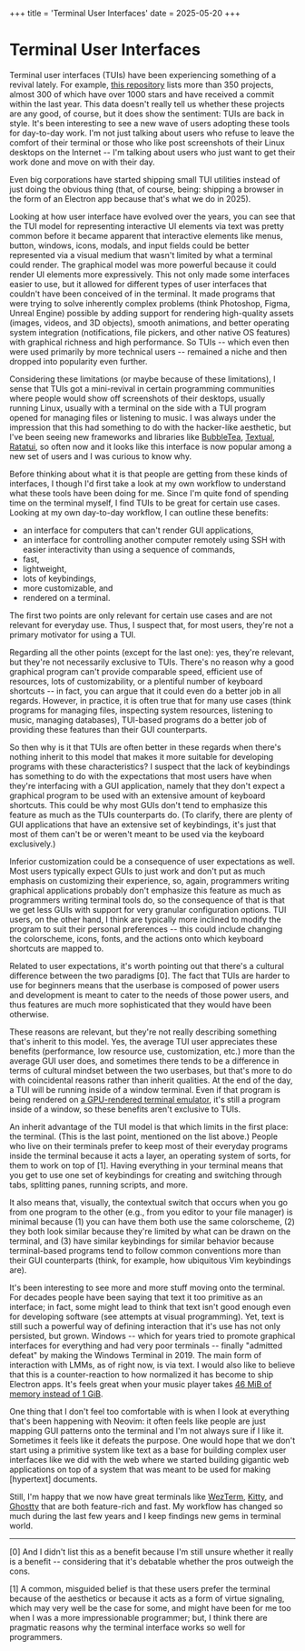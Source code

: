 +++
title = 'Terminal User Interfaces'
date = 2025-05-20
+++

# Terminal User Interfaces
 
Terminal user interfaces (TUIs) have been experiencing something of a revival lately. For example,
[this repository](https://github.com/rothgar/awesome-tuis) lists more than 350 projects, almost 300
of which have over 1000 stars and have received a commit within the last year. This data doesn't
really tell us whether these projects are any good, of course, but it does show the sentiment: TUIs
are back in style. It's been interesting to see a new wave of users adopting these tools for
day-to-day work. I'm not just talking about users who refuse to leave the comfort of their
terminal or those who like post screenshots of their Linux desktops on the Internet -- I'm talking
about users who just want to get their work done and move on with their day. 

Even big corporations have started shipping small TUI utilities instead of just doing the obvious
thing (that, of course, being: shipping a browser in the form of an Electron app because that's what
we do in 2025).

Looking at how user interface have evolved over the years, you can see that the TUI model for
representing interactive UI elements via text was pretty common before it became apparent that
interactive elements like menus, button, windows, icons, modals, and input fields could be better
represented via a visual medium that wasn't limited by what a terminal could render. The graphical
model was more powerful because it could render UI elements more expressively. This not only made
some interfaces easier to use, but it allowed for different types of user interfaces that couldn't
have been conceived of in the terminal. It made programs that were trying to solve inherently
complex problems (think Photoshop, Figma, Unreal Engine) possible by adding support for rendering
high-quality assets (images, videos, and 3D objects), smooth animations, and better operating system
integration (notifications, file pickers, and other native OS features) with graphical richness and
high performance. So TUIs -- which even then were used primarily by more technical users -- remained
a niche and then dropped into popularity even further. 

Considering these limitations (or maybe because of these limitations), I sense that TUIs got a
mini-revival in certain programming communities where people would show off screenshots of their
desktops, usually running Linux, usually with a terminal on the side with a TUI program opened for
managing files or listening to music. I was always under the impression that this had something to
do with the hacker-like aesthetic, but I've been seeing new frameworks and
libraries like [BubbleTea](https://github.com/charmbracelet/bubbletea), [Textual](https://github.com/Textualize/textual), [Ratatui](https://github.com/ratatui/ratatui),
so often now and it looks like this interface is now popular among a new set of users and I was
curious to know why.

Before thinking about what it is that people are getting from these kinds of interfaces, I though
I'd first take a look at my own workflow to understand what these tools have been doing for me.
Since I'm quite fond of spending time on the terminal myself, I find TUIs to be great for certain
use cases. Looking at my own day-to-day workflow, I can outline these benefits: 

* an interface for computers that can't render GUI applications,
* an interface for controlling another computer remotely using SSH with easier interactivity than
  using a sequence of commands,
* fast,
* lightweight,
* lots of keybindings,
* more customizable, and
* rendered on a terminal.

The first two points are only relevant for certain use cases and are not relevant for everyday use.
Thus, I suspect that, for most users, they're not a primary motivator for using a TUI.

Regarding all the other points (except for the last one): yes, they're relevant, but they're not
necessarily exclusive to TUIs. There's no reason why a good graphical program can't provide
comparable speed, efficient use of resources, lots of customizability, or a plentiful number of
keyboard shortcuts -- in fact, you can argue that it could even do a better job in all regards.
However, in practice, it is often true that for many use cases (think programs for managing files,
inspecting system resources, listening to music, managing databases), TUI-based programs do a better
job of providing these features than their GUI counterparts.

So then why is it that TUIs are often better in these regards when there's nothing inherit to this
model that makes it more suitable for developing programs with these characteristics? I suspect that
the lack of keybindings has something to do with the expectations that most users have when they're
interfacing with a GUI application, namely that they don't expect a graphical program to be used
with an extensive amount of keyboard shortcuts. This could be why most GUIs don't tend to emphasize
this feature as much as the TUIs counterparts do. (To clarify, there are plenty of GUI applications
that have an extensive set of keybindings, it's just that most of them can't be or weren't meant to
be used via the keyboard exclusively.)

Inferior customization could be a consequence of user expectations as well. Most users typically
expect GUIs to just work and don't put as much emphasis on customizing their experience, so, again,
programmers writing graphical applications probably don't emphasize this feature as much as
programmers writing terminal tools do, so the consequence of that is that we get less GUIs with
support for very granular configuration options. TUI users, on the other hand, I think are typically more
inclined to modify the program to suit their personal preferences -- this could include changing the
colorscheme, icons, fonts, and the actions onto which keyboard shortcuts are mapped to.

Related to user expectations, it's worth pointing out that there's a cultural difference between the
two paradigms [0]. The fact that TUIs are harder to use for beginners means that the userbase is
composed of power users and development is meant to cater to the needs of those power users, and
thus features are much more sophisticated that they would have been otherwise. 

These reasons are relevant, but they're not really describing something that's inherit to this
model. Yes, the average TUI user appreciates these benefits (performance, low resource use,
customization, etc.) more than the average GUI user does, and sometimes there tends to be a
difference in terms of cultural mindset between the two userbases, but that's more to do with
coincidental reasons rather than inherit qualities. At the end of the day, a TUI will be running
inside of a window terminal. Even if that program is being rendered on [a GPU-rendered terminal emulator](https://alacritty.org),
it's still a program inside of a window, so these benefits aren't exclusive to TUIs.

An inherit advantage of the TUI model is that which limits in the first place: the terminal. (This
is the last point, mentioned on the list above.) People who live on their terminals prefer to keep
most of their everyday programs inside the terminal because it acts a layer, an operating system of
sorts, for them to work on top of [1]. Having everything in your terminal means that you get to use
one set of keybindings for creating and switching through tabs, splitting panes, running scripts,
and more. 

It also means that, visually, the contextual switch that occurs when you go from one program to the
other (e.g., from you editor to your file manager) is minimal because (1) you can have them both use the
same colorscheme, (2) they both look similar because they're limited by what can be drawn on the
terminal, and (3) have similar keybindings for similar behavior because terminal-based programs tend to
follow common conventions more than their GUI counterparts (think, for example, how ubiquitous Vim
keybindings are).

It's been interesting to see more and more stuff moving onto the terminal. For decades people have
been saying that text it too primitive as an interface; in fact, some might lead to
think that text isn't good enough even for developing software (see attempts at visual programming).
Yet, text is still such a powerful way of defining interaction that it's use has not only persisted,
but grown. Windows -- which for years tried to promote graphical interfaces for everything and had
very poor terminals -- finally "admitted defeat" by making the Windows Terminal in 2019. The main
form of interaction with LMMs, as of right now, is via text. I would also like to believe
that this is a counter-reaction to how normalized it has become to ship Electron apps. It's feels 
great when your music player takes [46 MiB of memory instead of 1 GiB](https://github.com/hrkfdn/ncspot/blob/33ccf944e9701e40edd8479c533a03815e36a8e5/doc/resource_footprint.md?plain=1#L4-L7).

One thing that I don't feel too comfortable with is when I look at everything that's been happening
with Neovim: it often feels like people are just mapping GUI patterns onto the terminal and I'm not
always sure if I like it. Sometimes it feels like it defeats the purpose. One would hope that we
don't start using a primitive system like text as a base for building complex user interfaces like
we did with the web where we started building gigantic web applications on top of a system that was
meant to be used for making [hypertext] documents. 

Still, I'm happy that we now have great terminals like [WezTerm](https://github.com/wezterm/wezterm),
[Kitty](https://github.com/kovidgoyal/kitty), and [Ghostty](https://github.com/ghostty-org/ghostty)
that are both feature-rich and fast. My workflow has changed so much during the last few years and I
keep findings new gems in terminal world.

---

[0] And I didn't list this as a benefit because I'm still unsure whether it really is a benefit --
considering that it's debatable whether the pros outweigh the cons.

[1] A common, misguided belief is that these users prefer the terminal because of the aesthetics or
because it acts as a form of virtue signaling, which may very well be the case for some, and might
have been for me too when I was a more impressionable programmer; but, I think there are pragmatic
reasons why the terminal interface works so well for programmers.

